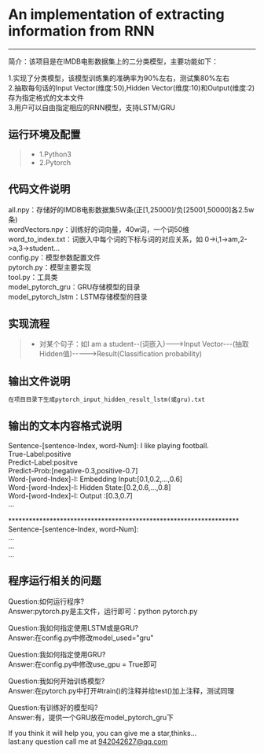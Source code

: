 # An implementation of extracting information from RNN

------

简介：该项目是在IMDB电影数据集上的二分类模型，主要功能如下：

1.实现了分类模型，该模型训练集的准确率为90%左右，测试集80%左右</br>
2.抽取每句话的Input Vector(维度:50),Hidden Vector(维度:10)和Output(维度:2)存为指定格式的文本文件</br>
3.用户可以自由指定相应的RNN模型，支持LSTM/GRU


## 运行环境及配置
> * 1.Python3
> * 2.Pytorch


## 代码文件说明
all.npy：存储好的IMDB电影数据集5W条(正[1,25000]/负[25001,50000]各2.5w条)</br>
wordVectors.npy：训练好的词向量，40w词，一个词50维</br>
word_to_index.txt：词嵌入中每个词的下标与词的对应关系，如 0->i,1->am,2->a,3->student...</br>
config.py：模型参数配置文件</br>
pytorch.py：模型主要实现</br>
tool.py：工具类</br>
model_pytorch_gru：GRU存储模型的目录</br>
model_pytorch_lstm：LSTM存储模型的目录</br>


## 实现流程
> * 对某个句子：如I am a student--(词嵌入)--->Input Vector---(抽取Hidden值)----->Result(Classification probability)


## 输出文件说明
```python
在项目目录下生成pytorch_input_hidden_result_lstm(或gru).txt
```


## 输出的文本内容格式说明

Sentence-[sentence-Index, word-Num]: I like playing football.</br>
True-Label:positive</br>
Predict-Label:positve</br>
Predict-Prob:[negative-0.3,positive-0.7]</br>
Word-[word-Index]-I: Embedding Input:[0.1,0.2,...,0.6]</br>
Word-[word-Index]-I: Hidden State:[0.2,0.6,...,0.8]</br>
Word-[word-Index]-I: Output :[0.3,0.7]</br>
...</br>
</br>
*******************************************************************</br>
Sentence-[sentence-Index, word-Num]:</br>
...</br>
...</br>
...</br>


## 程序运行相关的问题
Question:如何运行程序?</br>
Answer:pytorch.py是主文件，运行即可：python pytorch.py</br>

Question:我如何指定使用LSTM或是GRU?</br>
Answer:在config.py中修改model_used="gru"</br>

Question:我如何指定使用GRU?</br>
Answer:在config.py中修改use_gpu = True即可</br>

Question:我如何开始训练模型?</br>
Answer:在pytorch.py中打开#train()的注释并给test()加上注释，测试同理</br>

Question:有训练好的模型吗?</br>
Answer:有，提供一个GRU放在model_pytorch_gru下</br>

If you think it will help you, you can give me a star,thinks...  
last:any question call me at 942042627@qq.com  

